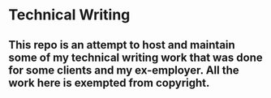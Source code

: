 # Technical Writing
## This repo is an attempt to host and maintain some of my technical writing work that was done for some clients and my ex-employer. All the work here is exempted from copyright.
